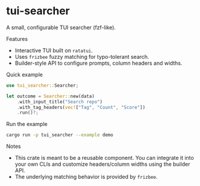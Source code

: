 # tui-searcher

A small, configurable TUI searcher (fzf-like).

Features
- Interactive TUI built on `ratatui`.
- Uses `frizbee` fuzzy matching for typo-tolerant search.
- Builder-style API to configure prompts, column headers and widths.

Quick example

```rust
use tui_searcher::Searcher;

let outcome = Searcher::new(data)
    .with_input_title("Search repo")
    .with_tag_headers(vec!["Tag", "Count", "Score"])
    .run()?;
```

Run the example

```bash
cargo run -p tui_searcher --example demo
```

Notes
- This crate is meant to be a reusable component. You can integrate it into your own CLIs and customize headers/column widths using the builder API.
- The underlying matching behavior is provided by `frizbee`.

